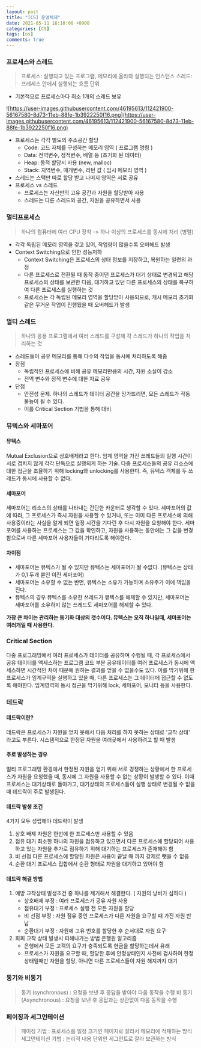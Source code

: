 ```yaml
---
layout: post
title: "[CS] 운영체제"
date: 2021-05-11 16:10:00 +0900
categories: [CS]
tags: [os]
comments: true
---
```


### 프로세스와 스레드

> 프로세스: 실행되고 있는 프로그램, 메모리에 올라와 실행되는 인스턴스
> 스레드: 프레세스 안에서 실행되는 흐름 단위

- 기본적으로 프로세스마다 최소 1개의 스레드 보유

![https://user-images.githubusercontent.com/46195613/112421900-56167580-8d73-11eb-88fe-1b3922250f16.png](https://user-images.githubusercontent.com/46195613/112421900-56167580-8d73-11eb-88fe-1b3922250f16.png)

- 프로세스는 각각 별도의 주소공간 할당
  - Code: 코드 자체를 구성하는 메모리 영역 ( 프로그램 명령 )
  - Data: 전역변수, 정적변수, 배열 등 (초기화 된 데이터)
  - Heap: 동적 할당시 사용 (new, malloc)
  - Stack: 지역변수, 매개변수, 리턴 값 ( 임시 메모리 영역 )
- 스레드는 스택만 따로 할당 받고 나머지 영역은 서로 공유
- 프로세스 vs 스레드
  - 프로세스는 자신만의 고유 공간과 자원을 할당받아 사용
  - 스레드는 다른 스레드와 공간, 자원을 공유하면서 사용

### 멀티프로세스

> 하나의 컴퓨터에 여러 CPU 장착 -> 하나 이상의 프로세스를 동시에 처리 (병렬)

- 각각 독립된 메모리 영역을 갖고 있어, 작업량이 많을수록 오버헤드 발생
- Context Switching으로 인한 성능저하
  - Context Switching은 프로세스의 상태 정보를 저장하고, 복원하는 일련의 과정
  - 다른 프로세스로 전환될 때 동작 중이던 프로세스가 대기 상태로 변경되고 해당 프로세스의 상태를 보관한 다음, 대기하고 있던 다른 프로세스의 상태를 복구하여 다른 프로세스를 실행하는 것
  - 프로세스는 각 독립된 메모리 영역을 할당받아 사용되므로, 캐시 메모리 초기화 같은 무거운 작업이 진행됬을 때 오버헤드가 발생

### 멀티 스레드

> 하나의 응용 프로그램에서 여러 스레드를 구성해 각 스레드가 하나의 작업을 처리하는 것

- 스레드들이 공유 메모리를 통해 다수의 작업을 동시에 처리하도록 해줌
- 장점
  - 독립적인 프로세스에 비해 공유 메모리만큼의 시간, 자원 소실이 감소
  - 전역 변수와 정적 변수에 대한 자료 공유
- 단점
  - 안전성 문제. 하나의 스레드가 데이터 공간을 망가뜨리면, 모든 스레드가 작동 불능이 될 수 있다.
  - 이를 Critical Section 기법을 통해 대비

### 뮤텍스와 세마포어

#### 뮤텍스

Mutual Exclusion으로 상호배제라고 한다. 임계 영역을 가진 쓰레드들의 실행 시간이 서로 겹치지 않게 각각 단독으로 실행되게 하는 기술. 다중 프로세스들의 공유 리소스에 대한 접근을 조율하기 위해 locking와 unlocking를 사용한다.
즉, 뮤텍스 객체를 두 쓰레드가 동시에 사용할 수 없다.

#### 세마포어

세마포어는 리소스의 상태를 나타내는 간단한 카운터로 생각할 수 있다. 세마포어의 값에 따라, 그 프로세스가 즉시 자원을 사용할 수 있거나, 또는 이미 다른 프로세스에 의해 사용중이라는 사실을 알게 되면 일정 시간을 기다린 후 다시 자원을 요청해야 한다. 세마포어를 사용하는 프로세스는 그 값을 확인하고, 자원을 사용하는 동안에는 그 값을 변경함으로써 다른 세마포어 사용자들이 기다리도록 해야한다.

#### 차이점

- 세마포어는 뮤텍스가 될 수 있지만 뮤텍스는 세마포어가 될 수없다.
  (뮤텍스는 상태가 0,1 두개 뿐인 이진 세마포어)
- 세마포어는 소유할 수 없는 반면, 뮤텍스는 소유가 가능하며 소유주가 이에 책임을 진다.
- 뮤텍스의 경우 뮤텍스를 소유한 쓰레드가 뮤텍스를 해제할 수 있지만, 세마포어는 세마포어를 소유하지 않는 쓰레드도 세마포어를 해제할 수 있다.

**가장 큰 차이는 관리하는 동기화 대상의 갯수이다. 뮤텍스는 오직 하나일때, 세마포어는 여러개일 때 사용한다.**

### Critical Section

다중 프로그래밍에서 여러 프로세스가 데이터를 공유하며 수행될 때, 각 프로세스에서 공유 데이터를 엑세스하는 프로그램 코드 부분
공유데이터를 여러 프로세스가 동시에 엑세스하면 시간적인 차이 때문에 원하는 결과를 얻을 수 없을수도 있다.
이를 막기위해 한 프로세스가 임계구역을 실행하고 있을 때, 다른 프로세스는 그 데이터에 접근할 수 없도록 해야한다.
임계영역의 동시 접근을 막기위해 lock, 세마포어, 모니터 등을 사용한다.

### 데드락

#### 데드락이란?

데드락은 프로세스가 자원을 얻지 못해서 다음 처리를 하지 못하는 상태로 '교착 상태' 라고도 부른다.
시스템적으로 한정된 자원을 여러곳에서 사용하려고 할 때 발생

#### 주로 발생하는 경우

멀티 프로그래밍 환경에서 한정된 자원을 얻기 위해 서로 경쟁하는 상황에서 한 프로세스가 자원을 요청했을 때, 동시에 그 자원을 사용할 수 없는 상황이 발생할 수 있다. 이때 프로세스는 대기상태로 돌아가고, 대기상태의 프로세스들이 실행 상태로 변경될 수 없을 때 데드락이 주로 발생된다.

#### 데드락 발생 조건

4가지 모두 성립해야 데드락이 발생

1. 상호 배제
   자원은 한번에 한 프로세스만 사용할 수 있음
2. 점유 대기
   최소한 하나의 자원을 점유하고 있으면서 다른 프로세스에 할당되어 사용하고 있는 자원을 추가로 점유하기 위해 대기하는 프로세스가 존재해야 함
3. 비 선점
   다른 프로세스에 할당된 자원은 사용이 끝날 때 까지 강제로 뺏을 수 없음
4. 순환 대기
   프로세스 집합에서 순환 형태로 자원을 대기하고 있어야 함

#### 데드락 해결 방법

1. 예방
   교착상태 발생조건 중 하나를 제거해서 해결한다. ( 자원의 낭비가 심하다 )
   - 상호배제 부정 : 여러 프로세스가 공유 자원 사용
   - 점유대기 부정 : 프로세스 실행 전 모든 자원을 할당
   - 비 선점 부정 : 자원 점유 중인 프로세스가 다른 자원을 요구할 때 가진 자원 반납
   - 순환대기 부정 : 자원에 고유 번호를 할당한 후 순서대로 자원 요구
2. 회피
   교착 상태 발생시 피해나가는 방법
   은행원 알고리즘
   - 은행에서 모든 고객의 요구가 충족되도록 현금을 할당하는데서 유래
   - 프로세스가 자원을 요구할 때, 할당한 후에 안정상태인지 사전에 검사하여 한정상태일때만 자원을 할당, 아니면 다른 프로세스들이 자원 해지까지 대기

### 동기와 비동기

> 동기 (synchronous) : 요청을 보낸 후 응답을 받아야 다음 동작을 수행
> 비 동기 (Asynchronous) : 요청을 보낸 후 응답과는 상관없이 다음 동작을 수행

### 페이징과 세그먼테이션

> 페이징 기법 : 프로세스를 일정 크기인 페이지로 잘라서 메모리에 적재하는 방식
> 세그먼테이션 기법 : 논리적 내용 단위인 세그먼트로 잘라 보관하는 방식
